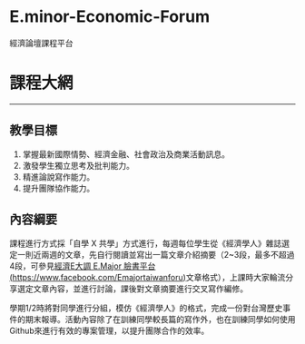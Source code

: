 # E.minor-Economic-Forum
經濟論壇課程平台

# 課程大網  
*** 
## 教學目標  

1. 掌握最新國際情勢、經濟金融、社會政治及商業活動訊息。  
2. 激發學生獨立思考及批判能力。  
3. 精進論說寫作能力。  
4. 提升團隊協作能力。

## 內容綱要  

課程進行方式採「自學 X 共學」方式進行，每週每位學生從《經濟學人》雜誌選定一則近兩週的文章，先自行閱讀並寫出一篇文章介紹摘要（2~3段，最多不超過4段，可參見[經濟E大調 E.Major 臉書平台(https://www.facebook.com/Emajortaiwanforu)](https://www.facebook.com/Emajortaiwanforu)文章格式），上課時大家輪流分享選定文章內容，並進行討論，課後對文章摘要進行交叉寫作編修。

學期1/2時將對同學進行分組，模仿《經濟學人》的格式，完成一份對台灣歷史事件的期末報導。活動內容除了在訓練同學較長篇的寫作外，也在訓練同學如何使用Github來進行有效的專案管理，以提升團隊合作的效率。